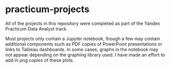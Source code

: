 # practicum-projects

All of the projects in this repository were completed as part of the Yandex Practicum Data Analyst track.

Most projects only contain a Jupyter notebook, though a few may contain additional components such as PDF copies of PowerPoint presentations or links to Tableau dashboards. In some cases, graphs in the notebook may not appear depending on the graphing library used. I have made an effort to add in png copies of these plots.
